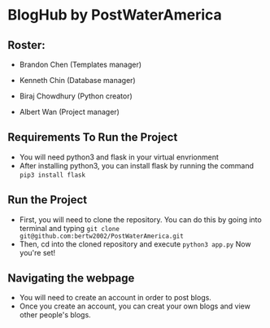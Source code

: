 # BlogHub by PostWaterAmerica

## Roster:

- Brandon Chen (Templates manager)

- Kenneth Chin (Database manager)

- Biraj Chowdhury (Python creator)

- Albert Wan (Project manager)

## Requirements To Run the Project

- You will need python3 and flask in your virtual envrionment
- After installing python3, you can install flask by running the command `pip3 install flask`

## Run the Project
- First, you will need to clone the repository. You can do this by going into terminal and typing `git clone git@github.com:bertw2002/PostWaterAmerica.git`
- Then, cd into the cloned repository and execute `python3 app.py` Now you're set!


## Navigating the webpage
- You will need to create an account in order to post blogs.
- Once you create an account, you can creat your own blogs and view other people's blogs.
